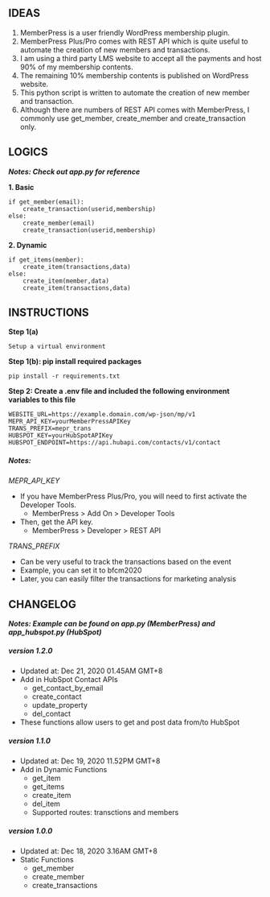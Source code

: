 ## IDEAS
1. MemberPress is a user friendly WordPress membership plugin.
2. MemberPress Plus/Pro comes with REST API which is quite useful to automate the creation of new members and transactions.
3. I am using a third party LMS website to accept all the payments and host 90% of my membership contents.
4. The remaining 10% membership contents is published on WordPress website.
5. This python script is written to automate the creation of new member and transaction.
6. Although there are numbers of REST API comes with MemberPress, I commonly use get_member, create_member and create_transaction only.

## LOGICS
***Notes: Check out app.py for reference***

**1. Basic**
```
if get_member(email):
    create_transaction(userid,membership)
else:
    create_member(email)
    create_transaction(userid,membership)
```

**2. Dynamic**
```
if get_items(member):
    create_item(transactions,data)
else:
    create_item(member,data)
    create_item(transactions,data)
```

## INSTRUCTIONS
**Step 1(a)**
```
Setup a virtual environment
```

**Step 1(b): pip install required packages**
```
pip install -r requirements.txt
```

**Step 2: Create a .env file and included the following environment variables to this file**
```
WEBSITE_URL=https://example.domain.com/wp-json/mp/v1
MEPR_API_KEY=yourMemberPressAPIKey
TRANS_PREFIX=mepr_trans
HUBSPOT_KEY=yourHubSpotAPIKey
HUBSPOT_ENDPOINT=https://api.hubapi.com/contacts/v1/contact
```

##### Notes:
*MEPR_API_KEY*
- If you have MemberPress Plus/Pro, you will need to first activate the Developer Tools.
    - MemberPress > Add On > Developer Tools
- Then, get the API key.
    - MemberPress > Developer > REST API

*TRANS_PREFIX*
- Can be very useful to track the transactions based on the event
- Example, you can set it to bfcm2020
- Later, you can easily filter the transactions for marketing analysis

## CHANGELOG
***Notes: Example can be found on app.py (MemberPress) and app_hubspot.py (HubSpot)***
##### _version 1.2.0_
- Updated at: Dec 21, 2020 01.45AM GMT+8
- Add in HubSpot Contact APIs
    - get_contact_by_email
    - create_contact
    - update_property
    - del_contact
- These functions allow users to get and post data from/to HubSpot

##### _version 1.1.0_
- Updated at: Dec 19, 2020 11.52PM GMT+8
- Add in Dynamic Functions
    - get_item
    - get_items
    - create_item
    - del_item
    - Supported routes: transctions and members

##### _version 1.0.0_
- Updated at: Dec 18, 2020 3.16AM GMT+8
- Static Functions
    - get_member
    - create_member
    - create_transactions